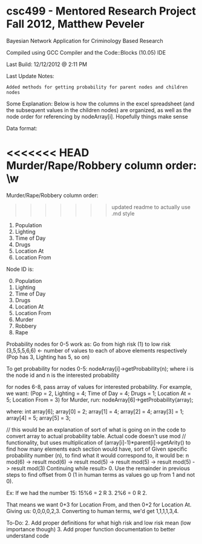 csc499 - Mentored Research Project
Fall 2012, Matthew Peveler
======

Bayesian Network Application for Criminology Based Research

Compiled using GCC Compiler and the Code::Blocks (10.05) IDE

Last Build: 12/12/2012 @ 2:11 PM

Last Update Notes:

	Added methods for getting probability for parent nodes and children nodes

Some Explanation:
Below is how the columns in the excel spreadsheet (and the subsequent values in the children nodes)
are organized, as well as the node order for referencing by nodeArray[i]. Hopefully things make sense

Data format:

<<<<<<< HEAD
Murder/Rape/Robbery column order: \w
=======
Murder/Rape/Robbery column order:

>>>>>>> updated readme to actually use .md style
1. Population
2. Lighting
3. Time of Day
4. Drugs
5. Location At
6. Location From

Node ID is:

0. Population
1. Lighting
2. Time of Day
3. Drugs
4. Location At
5. Location From
6. Murder
7. Robbery
8. Rape

Probability nodes for 0-5 work as:
Go from high risk (1) to low risk (3,5,5,5,6,6) <- number of values to each of above elements respectively (Pop has 3, Lighting has 5, so on)

To get probability for nodes 0-5:
nodeArray[i]->getProbability(n); where i is the node id and n is the interested probability

for nodes 6-8, pass array of values for interested probability. For example, we want:
(Pop = 2, Lighting = 4; Time of Day = 4; Drugs = 1; Location At = 5; Location From = 3) for Murder, run:
nodeArray[6]->getProbability(array);

where:
int array[6];
array[0] = 2;
array[1] = 4;
array[2] = 4;
array[3] = 1;
array[4] = 5;
array[5] = 3;


// this would be an explanation of sort of what is going on in the code to convert array to actual probability table. Actual code doesn't use mod
// functionality, but uses multiplication of (array[i]-1)*parent[i]->getArity() to find how many elements each section would have, sort of
Given specific probability number (n), to find what it would correspond to, it would be:
n mod(6) -> result mod(6) -> result mod(5) -> result mod(5) -> result mod(5) -> result mod(3)
Continuing while result> 0. Use the remainder in previous steps to find offset from 0 (1 in human terms as values go up from 1 and not 0).

Ex: If we had the number 15:
15%6 = 2 R 3.
2%6 = 0 R 2.

That means we want 0+3 for Location From, and then 0+2 for Location At.
Giving us: 0,0,0,0,2,3. Converting to human terms,
we'd get 1,1,1,1,3,4.


To-Do:
2. Add proper definitions for what high risk and low risk mean (low importance though)
3. Add proper function documentation to better understand code
